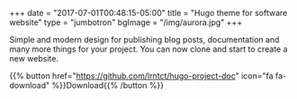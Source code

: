 +++
date = "2017-07-01T00:48:15-05:00"
title = "Hugo theme for software website"
type = "jumbotron"
bgImage = "/img/aurora.jpg"
+++

Simple and modern design for publishing blog posts, documentation and many more things for your project.
You can now clone and start to create a new website.

{{% button href="https://github.com/lrntct/hugo-project-doc" icon="fa fa-download" %}}Download{{% /button %}}
